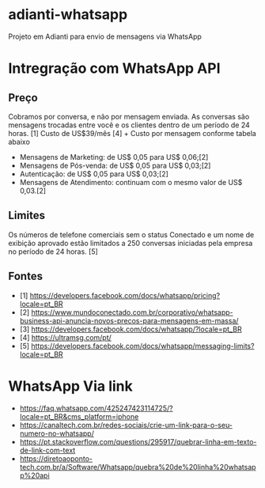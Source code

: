 # adianti-whatsapp
Projeto em Adianti para envio de mensagens via WhatsApp

# Intregração com WhatsApp API 

## Preço

Cobramos por conversa, e não por mensagem enviada. As conversas são mensagens trocadas entre você e os clientes dentro de um período de 24 horas. [1]
Custo de US$39/mês [4] + Custo por mensagem conforme tabela abaixo
* Mensagens de Marketing: de US$ 0,05 para US$ 0,06;[2]
* Mensagens de Pós-venda: de US$ 0,05 para US$ 0,03;[2]
* Autenticação: de US$ 0,05 para US$ 0,03;[2]
* Mensagens de Atendimento: continuam com o mesmo valor de US$ 0,03.[2]

## Limites
Os números de telefone comerciais sem o status Conectado e um nome de exibição aprovado estão limitados a 250 conversas iniciadas pela empresa no período de 24 horas. [5]

## Fontes
* [1] https://developers.facebook.com/docs/whatsapp/pricing?locale=pt_BR
* [2] https://www.mundoconectado.com.br/corporativo/whatsapp-business-api-anuncia-novos-precos-para-mensagens-em-massa/
* [3] https://developers.facebook.com/docs/whatsapp/?locale=pt_BR
* [4] https://ultramsg.com/pt/
* [5] https://developers.facebook.com/docs/whatsapp/messaging-limits?locale=pt_BR


# WhatsApp Via link

* https://faq.whatsapp.com/425247423114725/?locale=pt_BR&cms_platform=iphone
* https://canaltech.com.br/redes-sociais/crie-um-link-para-o-seu-numero-no-whatsapp/
* https://pt.stackoverflow.com/questions/295917/quebrar-linha-em-texto-de-link-com-text
* https://diretoaoponto-tech.com.br/a/Software/Whatsapp/quebra%20de%20linha%20whatsapp%20api
